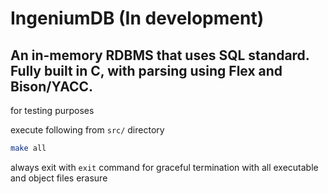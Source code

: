 # IngeniumDB (In development)

## An in-memory RDBMS that uses SQL standard. Fully built in C, with parsing using Flex and Bison/YACC.

for testing purposes

execute following from `src/` directory
```bash
make all
```

always exit with `exit` command for graceful termination with all executable and object files erasure
